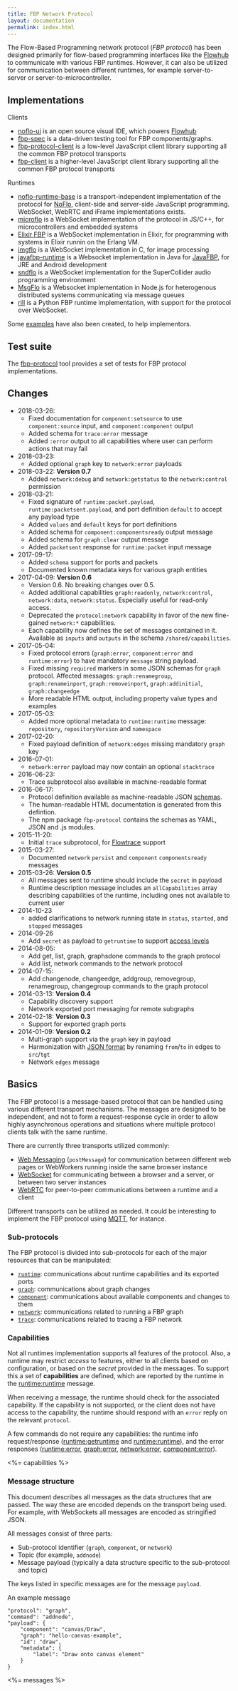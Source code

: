 ```yaml
---
title: FBP Network Protocol
layout: documentation
permalink: index.html
---
```

The Flow-Based Programming network protocol (*FBP protocol*) has been designed primarily for flow-based programming interfaces like the [Flowhub](https://flowhub.io) to communicate with various FBP runtimes. However, it can also be utilized for communication between different runtimes, for example server-to-server or server-to-microcontroller.

## Implementations

Clients

* [noflo-ui](https://github.com/noflo/noflo-ui) is an open source visual IDE, which powers [Flowhub](http://flowhub.io)
* [fbp-spec](https://github.com/flowbased/fbp-spec) is a data-driven testing tool for FBP components/graphs.
* [fbp-protocol-client](https://github.com/flowbased/fbp-protocol-client) is a low-level JavaScript client library supporting all the common FBP protocol transports
* [fbp-client](https://github.com/flowbased/fbp-client) is a higher-level JavaScript client library supporting all the common FBP protocol transports

Runtimes

* [noflo-runtime-base](https://github.com/noflo/noflo-runtime-base) is a transport-independent implementation of the protocol for [NoFlo](http://noflojs.org), client-side and server-side JavaScript programming. WebSocket, WebRTC and iFrame implementations exists.
* [microflo](https://github.com/jonnor/microflo) is a WebSocket implementation of the protocol in JS/C++, for microcontrollers and embedded systems
* [Elixir FBP](http://www.elixirfbp.org/) is a WebSocket implementation in Elixir, for programming with systems in Elixir runnin on the Erlang VM.
* [imgflo](https://github.com/jonnor/imgflo) is a WebSocket implementation in C, for image processing
* [javafbp-runtime](https://github.com/jonnor/javafbp-runtime) is a Websocket implementation in Java for [JavaFBP](https://github.com/jpaulm/javafbp), for JRE and Android development
* [sndflo](https://github.com/jonnor/sndflo) is a WebSocket implementation for the SuperCollider audio programming environment
* [MsgFlo](https://github.com/the-grid/msgflo) is a Websocket implementation in Node.js for heterogenous distributed systems communicating via message queues
* [rill](https://github.com/PermaData/rill) is a Python FBP runtime implementation, with support for the protocol over WebSocket.

Some [examples](https://github.com/flowbased/protocol-examples) have also been created, to help implementors.

## Test suite

The [fbp-protocol](https://github.com/flowbased/fbp-protocol) tool provides a set of tests for FBP protocol implementations.

## Changes

* 2018-03-26:
  - Fixed documentation for `component:setsource` to use `component:source` input, and `component:component` output
  - Added schema for `trace:error` message
  - Added `:error` output to all capabilities where user can perform actions that may fail
* 2018-03-23:
  - Added optional `graph` key to `network:error` payloads
* 2018-03-22: **Version 0.7**
  - Added `network:debug` and `network:getstatus` to the `network:control` permission
* 2018-03-21:
  - Fixed signature of `runtime:packet.payload`, `runtime:packetsent.payload`, and port definition `default` to accept any payload type
  - Added `values` and `default` keys for port definitions
  - Added schema for `component:componentsready` output message
  - Added schema for `graph:clear` output message
  - Added `packetsent` response for `runtime:packet` input message
* 2017-09-17:
  - Added `schema` support for ports and packets
  - Documented known metadata keys for various graph entities
* 2017-04-09: **Version 0.6**
  - Version 0.6. No breaking changes over 0.5.
  - Added additional capabilities `graph:readonly`, `network:control`, `network:data`, `network:status`. Especially useful for read-only access.
  - Deprecated the `protocol:network` capability in favor of the new fine-gained `network:*` capabilities.
  - Each capability now defines the set of messages contained in it. Available as `inputs` and `outputs` in the schema `/shared/capabilities`.
* 2017-05-04:
  - Fixed protocol errors (`graph:error`, `component:error` and `runtime:error`) to have mandatory `message` string payload.
  - Fixed missing `required` markers in some JSON schemas for `graph` protocol. Affected messages:
`graph:renamegroup`, `graph:renameinport`, `graph:removeinport`, `graph:addinitial`, `graph:changeedge`
  - More readable HTML output, including property value types and examples
* 2017-05-03:
  - Added more optional metadata to `runtime:runtime` message: `repository`, `repositoryVersion` and `namespace`
* 2017-02-20:
  - Fixed payload definition of `network:edges` missing mandatory `graph` key
* 2016-07-01:
  - `network:error` payload may now contain an optional `stacktrace`
* 2016-06-23:
  - Trace subprotocol also available in machine-readable format
* 2016-06-17:
  - Protocol definition available as machine-readable JSON [schemas](https://github.com/flowbased/fbp-protocol/tree/master/schema/yaml).
  - The human-readable HTML documentation is generated from this defintion.
  - The npm package `fbp-protocol` contains the schemas as YAML, JSON and .js modules.
* 2015-11-20:
  - Initial `trace` subprotocol, for [Flowtrace](https://github.com/flowbased/flowtrace) support
* 2015-03-27:
  - Documented `network` `persist` and `component` `componentsready` messages
* 2015-03-26: **Version 0.5**
  - All messages sent to runtime should include the `secret` in payload
  - Runtime description message includes an `allCapabilities` array describing capabilities of the runtime, including ones not available to current user
* 2014-10-23
  - added clarifications to network running state in `status`, `started`, and `stopped` messages
* 2014-09-26
  - Add `secret` as payload to `getruntime` to support [access levels](https://github.com/noflo/noflo-ui/issues/278)
* 2014-08-05:
  - Add get, list, graph, graphsdone commands to the graph protocol
  - Add list, network commands to the network protocol
* 2014-07-15:
  - Add changenode, changeedge, addgroup, removegroup, renamegroup,
    changegroup commands to the graph protocol
* 2014-03-13: **Version 0.4**
  - Capability discovery support
  - Network exported port messaging for remote subgraphs
* 2014-02-18: **Version 0.3**
  - Support for exported graph ports
* 2014-01-09: **Version 0.2**
  - Multi-graph support via the `graph` key in payload
  - Harmonization with [JSON format](http://noflojs.org/documentation/json/) by renaming `from`/`to` in edges to `src`/`tgt`
  - Network `edges` message

## Basics

The FBP protocol is a message-based protocol that can be handled using various different transport mechanisms. The messages are designed to be independent, and not to form a request-response cycle in order to allow highly asynchronous operations and situations where multiple protocol clients talk with the same runtime.

There are currently three transports utilized commonly:

* [Web Messaging](http://en.wikipedia.org/wiki/Web_Messaging) (`postMessage`) for communication between different web pages or WebWorkers running inside the same browser instance
* [WebSocket](http://en.wikipedia.org/wiki/WebSocket) for communicating between a browser and a server, or between two server instances
* [WebRTC](http://en.wikipedia.org/wiki/WebRTC) for peer-to-peer communications between a runtime and a client

Different transports can be utilized as needed. It could be interesting to implement the FBP protocol using [MQTT](http://en.wikipedia.org/wiki/MQ_Telemetry_Transport), for instance.

### Sub-protocols

The FBP protocol is divided into sub-protocols for each of the major resources that can be manipulated:

* [`runtime`](#runtime-protocol): communications about runtime capabilities and its exported ports
* [`graph`](#graph-protocol): communications about graph changes
* [`component`](#component-protocol): communications about available components and changes to them
* [`network`](#network-protocol): communications related to running a FBP graph
* [`trace`](#trace-protocol): communications related to tracing a FBP network

### Capabilities

Not all runtimes implementation supports all features of the protocol. Also, a runtime may restrict *access* to features, either to all clients based on configuration, or based on the *secret* provided in the messages. To support this a set of **capabilities** are defined, which are reported by the runtime in the [runtime:runtime](#runtime-runtime) message.

When receiving a message, the runtime should check for the associated capability. If the capability is not supported, or the client does not have access to the capability, the runtime should respond with an `error` reply on the relevant `protocol`.

A few commands do not require any capabilities: the runtime info request/response ([runtime:getruntime](#runtime-getruntime) and [runtime:runtime](#runtime-runtime)), and the error responses ([runtime:error](#runtime-error), [graph:error](#graph-error), [network:error](#network-error), [component:error](#component-error)).

<%= capabilities %>

### Message structure

This document describes all messages as the data structures that are passed. The way these are encoded depends on the transport being used. For example, with WebSockets all messages are encoded as stringified JSON.

All messages consist of three parts:

* Sub-protocol identifier (`graph`, `component`, or `network`)
* Topic (for example, `addnode`)
* Message payload (typically a data structure specific to the sub-protocol and topic)

The keys listed in specific messages are for the message `payload`.

An example message
```
"protocol": "graph",
"command": "addnode",
"payload": {
	"component": "canvas/Draw",
	"graph": "hello-canvas-example",
	"id": "draw",
	"metadata": {
		"label": "Draw onto canvas element"
	}
}
```

<%= messages %>


